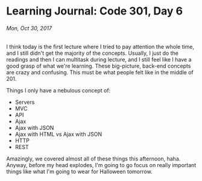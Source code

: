 # Learning Journal: Code 301, Day 6
###### Mon, Oct 30, 2017

I think today is the first lecture where I tried to pay attention the whole time, and I still didn't get the majority of the concepts. Usually, I just do the readings and then I can multitask during lecture, and I still feel like I have a good grasp of what we're learning. These big-picture, back-end concepts are crazy and confusing. This must be what people felt like in the middle of 201.

Things I only have a nebulous concept of:
* Servers
* MVC
* API
* Ajax
* Ajax with JSON
* Ajax with HTML vs Ajax with JSON
* HTTP
* REST

Amazingly, we covered almost all of these things this afternoon, haha. Anyway, before my head explodes, I'm going to go focus on really important things like what I'm going to wear for Halloween tomorrow.
